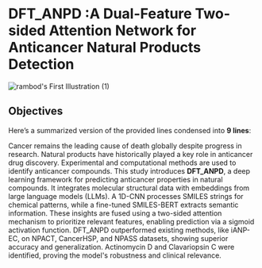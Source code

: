 # DFT_ANPD :A Dual-Feature Two-sided Attention Network for Anticancer Natural Products Detection 

![rambod's First Illustration (1)](https://github.com/user-attachments/assets/6845efb2-a1bf-45f2-a984-8e18e1ab7372)






## Objectives
Here’s a summarized version of the provided lines condensed into **9 lines**:

Cancer remains the leading cause of death globally despite progress in research. Natural products have historically played a key role in anticancer drug discovery. Experimental and computational methods are used to identify anticancer compounds. This study introduces **DFT_ANPD**, a deep learning framework for predicting anticancer properties in natural compounds. It integrates molecular structural data with embeddings from large language models (LLMs). A 1D-CNN processes SMILES strings for chemical patterns, while a fine-tuned SMILES-BERT extracts semantic information. These insights are fused using a two-sided attention mechanism to prioritize relevant features, enabling prediction via a sigmoid activation function. DFT_ANPD outperformed existing methods, like iANP-EC, on NPACT, CancerHSP, and NPASS datasets, showing superior accuracy and generalization. Actinomycin D and Clavariopsin C were identified, proving the model's robustness and clinical relevance.
